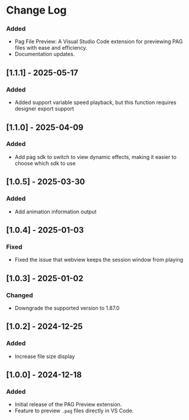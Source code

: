 <!--
 * @Author: haobin.wang
 * @Date: 2024-12-17 11:43:12
 * @LastEditors: haobin.wang
 * @LastEditTime: 2025-05-20 14:37:31
 * @Description: Do not edit
-->
# Change Log

### Added
- Pag File Preview: A Visual Studio Code extension for previewing PAG files with ease and efficiency.
- Documentation updates.

## [1.1.1] - 2025-05-17
### Added
- Added support variable speed playback, but this function requires designer export support

## [1.1.0] - 2025-04-09
### Added
- Add pag sdk to switch to view dynamic effects, making it easier to choose which sdk to use

## [1.0.5] - 2025-03-30
### Added
- Add animation information output

## [1.0.4] - 2025-01-03
### Fixed
- Fixed the issue that webview keeps the session window from playing

## [1.0.3] - 2025-01-02
### Changed
- Downgrade the supported version to 1.87.0

## [1.0.2] - 2024-12-25
### Added
- Increase file size display

## [1.0.0] - 2024-12-18
### Added
- Initial release of the PAG Preview extension.
- Feature to preview `.pag` files directly in VS Code.